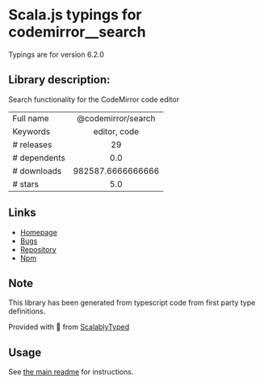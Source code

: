 
# Scala.js typings for codemirror__search

Typings are for version 6.2.0

## Library description:
Search functionality for the CodeMirror code editor

|                    |                 |
| ------------------ | :-------------: |
| Full name          | @codemirror/search |
| Keywords           | editor, code |
| # releases         | 29 |
| # dependents       | 0.0 |
| # downloads        | 982587.6666666666 |
| # stars            | 5.0 |

## Links
- [Homepage](https://github.com/codemirror/search#readme)
- [Bugs](https://github.com/codemirror/search/issues)
- [Repository](https://github.com/codemirror/search)
- [Npm](https://www.npmjs.com/package/%40codemirror%2Fsearch)
    


## Note
This library has been generated from typescript code from first party type definitions.

Provided with :purple_heart: from [ScalablyTyped](https://github.com/oyvindberg/ScalablyTyped)

## Usage
See [the main readme](../../readme.md) for instructions.


